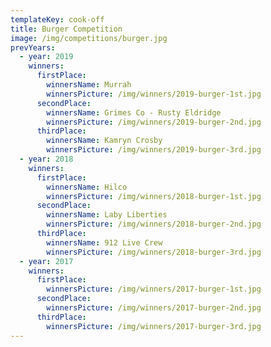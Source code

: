 ```yaml
---
templateKey: cook-off
title: Burger Competition
image: /img/competitions/burger.jpg
prevYears:
  - year: 2019
    winners:
      firstPlace:
        winnersName: Murrah
        winnersPicture: /img/winners/2019-burger-1st.jpg
      secondPlace:
        winnersName: Grimes Co - Rusty Eldridge
        winnersPicture: /img/winners/2019-burger-2nd.jpg
      thirdPlace:
        winnersName: Kamryn Crosby
        winnersPicture: /img/winners/2019-burger-3rd.jpg
  - year: 2018
    winners:
      firstPlace:
        winnersName: Hilco
        winnersPicture: /img/winners/2018-burger-1st.jpg
      secondPlace:
        winnersName: Laby Liberties
        winnersPicture: /img/winners/2018-burger-2nd.jpg
      thirdPlace:
        winnersName: 912 Live Crew
        winnersPicture: /img/winners/2018-burger-3rd.jpg
  - year: 2017
    winners:
      firstPlace:
        winnersPicture: /img/winners/2017-burger-1st.jpg
      secondPlace:
        winnersPicture: /img/winners/2017-burger-2nd.jpg
      thirdPlace:
        winnersPicture: /img/winners/2017-burger-3rd.jpg
---
```


